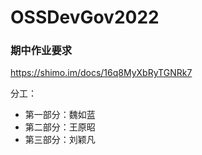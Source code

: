 # OSSDevGov2022

### 期中作业要求

https://shimo.im/docs/16q8MyXbRyTGNRk7

分工：
+ 第一部分：魏如蓝
+ 第二部分：王原昭
+ 第三部分：刘颖凡